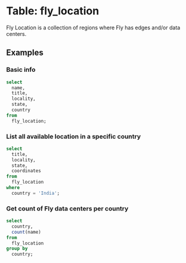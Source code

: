 # Table: fly_location

Fly Location is a collection of regions where Fly has edges and/or data centers.

## Examples

### Basic info

```sql
select
  name,
  title,
  locality,
  state,
  country
from
  fly_location;
```

### List all available location in a specific country

```sql
select
  title,
  locality,
  state,
  coordinates
from
  fly_location
where
  country = 'India';
```

### Get count of Fly data centers per country

```sql
select
  country,
  count(name)
from
  fly_location
group by
  country;
```
